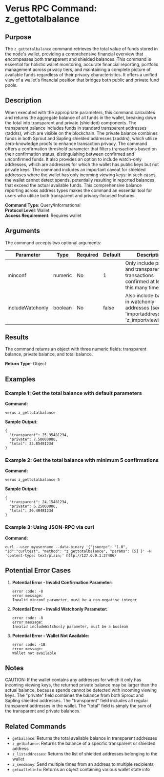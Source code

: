 # Verus RPC Command: z_gettotalbalance

## Purpose
The `z_gettotalbalance` command retrieves the total value of funds stored in the node's wallet, providing a comprehensive financial overview that encompasses both transparent and shielded balances. This command is essential for holistic wallet monitoring, accurate financial reporting, portfolio management across privacy tiers, and maintaining a complete picture of available funds regardless of their privacy characteristics. It offers a unified view of a wallet's financial position that bridges both public and private fund pools.

## Description
When executed with the appropriate parameters, this command calculates and returns the aggregate balance of all funds in the wallet, breaking down the total into transparent and private (shielded) components. The transparent balance includes funds in standard transparent addresses (taddrs), which are visible on the blockchain. The private balance combines funds in both Sprout and Sapling shielded addresses (zaddrs), which utilize zero-knowledge proofs to enhance transaction privacy. The command offers a confirmation threshold parameter that filters transactions based on their confirmation status, distinguishing between confirmed and unconfirmed funds. It also provides an option to include watch-only addresses, which are addresses for which the wallet has public keys but not private keys. The command includes an important caveat for shielded addresses where the wallet has only incoming viewing keys: in such cases, the wallet cannot detect spends, potentially resulting in reported balances that exceed the actual available funds. This comprehensive balance reporting across address types makes the command an essential tool for users who utilize both transparent and privacy-focused features.

**Command Type**: Query/Informational  
**Protocol Level**: Wallet  
**Access Requirement**: Requires wallet

## Arguments
The command accepts two optional arguments:

| Parameter | Type | Required | Default | Description |
|-----------|------|----------|---------|-------------|
| minconf | numeric | No | 1 | Only include private and transparent transactions confirmed at least this many times |
| includeWatchonly | boolean | No | false | Also include balance in watchonly addresses (see 'importaddress' and 'z_importviewingkey') |

## Results
The command returns an object with three numeric fields: transparent balance, private balance, and total balance.

**Return Type**: Object

## Examples

### Example 1: Get the total balance with default parameters

**Command:**
```
verus z_gettotalbalance
```

**Sample Output:**
```
{
  "transparent": 25.35481234,
  "private": 7.50000000,
  "total": 32.85481234
}
```

### Example 2: Get the total balance with minimum 5 confirmations

**Command:**
```
verus z_gettotalbalance 5
```

**Sample Output:**
```
{
  "transparent": 24.15481234,
  "private": 6.25000000,
  "total": 30.40481234
}
```

### Example 3: Using JSON-RPC via curl

**Command:**
```
curl --user myusername --data-binary '{"jsonrpc": "1.0", "id":"curltest", "method": "z_gettotalbalance", "params": [5] }' -H 'content-type: text/plain;' http://127.0.0.1:27486/
```

## Potential Error Cases

1. **Potential Error - Invalid Confirmation Parameter:**
   ```
   error code: -8
   error message:
   Invalid minconf parameter, must be a non-negative integer
   ```

2. **Potential Error - Invalid Watchonly Parameter:**
   ```
   error code: -8
   error message:
   Invalid includeWatchonly parameter, must be a boolean
   ```

3. **Potential Error - Wallet Not Available:**
   ```
   error code: -18
   error message:
   Wallet not available
   ```

## Notes
CAUTION: If the wallet contains any addresses for which it only has incoming viewing keys, the returned private balance may be larger than the actual balance, because spends cannot be detected with incoming viewing keys. The "private" field combines the balance from both Sprout and Sapling shielded addresses. The "transparent" field includes all regular transparent addresses in the wallet. The "total" field is simply the sum of the transparent and private balances.

## Related Commands
- `getbalance`: Returns the total available balance in transparent addresses
- `z_getbalance`: Returns the balance of a specific transparent or shielded address
- `z_listaddresses`: Returns the list of shielded addresses belonging to the wallet
- `z_sendmany`: Send multiple times from an address to multiple recipients
- `getwalletinfo`: Returns an object containing various wallet state info